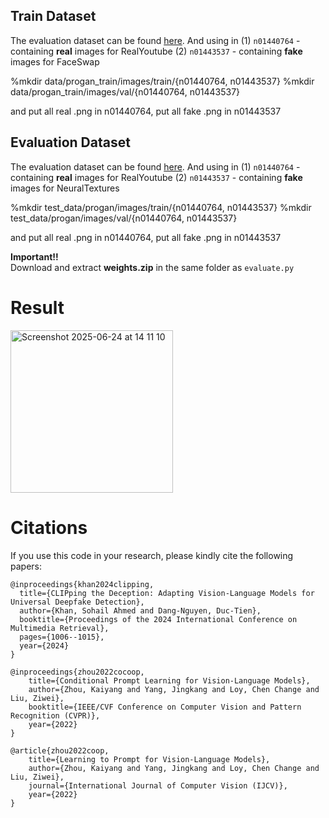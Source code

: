 ## Train Dataset
The evaluation dataset can be found [here](https://www.dropbox.com/t/2Amyu4D5TulaIofv).
And using in (1) `n01440764` - containing **real** images for RealYoutube
             (2) `n01443537` - containing **fake** images for FaceSwap

%mkdir data/progan_train/images/train/{n01440764, n01443537}
%mkdir data/progan_train/images/val/{n01440764, n01443537}

and put all real .png in n01440764, put all fake .png in n01443537

## Evaluation Dataset
The evaluation dataset can be found [here](https://www.dropbox.com/t/2Amyu4D5TulaIofv).
And using in (1) `n01440764` - containing **real** images for RealYoutube
             (2) `n01443537` - containing **fake** images for NeuralTextures

%mkdir test_data/progan/images/train/{n01440764, n01443537}
%mkdir test_data/progan/images/val/{n01440764, n01443537}

and put all real .png in n01440764, put all fake .png in n01443537

**Important!!** <br />
Download and extract **weights.zip** in the same folder as `evaluate.py`

# Result 
<img width="260" alt="Screenshot 2025-06-24 at 14 11 10" src="https://github.com/user-attachments/assets/1f8c3b7c-e54f-4d4e-bd01-5746b2aa1508" />

# Citations
If you use this code in your research, please kindly cite the following papers:
```
@inproceedings{khan2024clipping,
  title={CLIPping the Deception: Adapting Vision-Language Models for Universal Deepfake Detection},
  author={Khan, Sohail Ahmed and Dang-Nguyen, Duc-Tien},
  booktitle={Proceedings of the 2024 International Conference on Multimedia Retrieval},
  pages={1006--1015},
  year={2024}
}

@inproceedings{zhou2022cocoop,
    title={Conditional Prompt Learning for Vision-Language Models},
    author={Zhou, Kaiyang and Yang, Jingkang and Loy, Chen Change and Liu, Ziwei},
    booktitle={IEEE/CVF Conference on Computer Vision and Pattern Recognition (CVPR)},
    year={2022}
}

@article{zhou2022coop,
    title={Learning to Prompt for Vision-Language Models},
    author={Zhou, Kaiyang and Yang, Jingkang and Loy, Chen Change and Liu, Ziwei},
    journal={International Journal of Computer Vision (IJCV)},
    year={2022}
}
```
